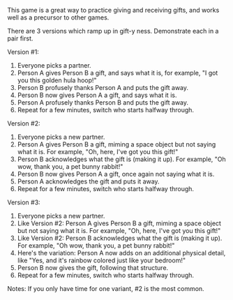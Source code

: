 This game is a great way to practice giving and receiving gifts, and works well as a precursor to other games. 

There are 3 versions which ramp up in gift-y ness. Demonstrate each in a pair first.

Version #1:
1. Everyone picks a partner.
2. Person A gives Person B a gift, and says what it is, for example, "I got you this golden hula hoop!"
3. Person B profusely thanks Person A and puts the gift away.
4. Person B now gives Person A a gift, and says what it is.
5. Person A profusely thanks Person B and puts the gift away.
6. Repeat for a few minutes, switch who starts halfway through.

Version #2:
1. Everyone picks a new partner.
2. Person A gives Person B a gift, miming a space object but not saying what it is. For example, "Oh, here, I've got you this gift!"
3. Person B acknowledges what the gift is (making it up). For example, "Oh wow, thank you, a pet bunny rabbit!"
4. Person B now gives Person A a gift, once again not saying what it is.
5. Person A acknowledges the gift and puts it away.
6. Repeat for a few minutes, switch who starts halfway through.

Version #3:
1. Everyone picks a new partner.
2. Like Version #2: Person A gives Person B a gift, miming a space object but not saying what it is. For example, "Oh, here, I've got you this gift!"
3. Like Version #2: Person B acknowledges what the gift is (making it up). For example, "Oh wow, thank you, a pet bunny rabbit!"
4. Here's the variation: Person A now adds on an additional physical detail, like "Yes, and it's rainbow colored just like your bedroom!"
5. Person B now gives the gift, following that structure.
6. Repeat for a few minutes, switch who starts halfway through.

Notes:
If you only have time for one variant, #2 is the most common.